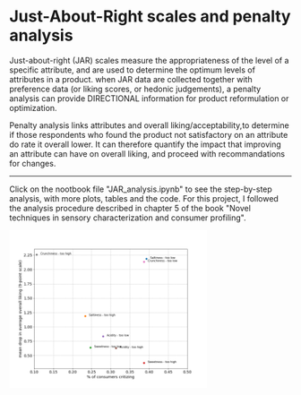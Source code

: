 # Just-About-Right scales and penalty analysis

Just-about-right (JAR) scales measure the appropriateness of the level of a specific attribute, and are used to determine the optimum levels of attributes in a product. when JAR data are collected together with preference data (or liking scores, or hedonic judgements), a penalty analysis can provide DIRECTIONAL information for product reformulation or optimization.

Penalty analysis links attributes and overall liking/acceptability,to determine if those respondents who found the product not satisfactory on an attribute do rate it overall lower. It can therefore quantify the impact that improving an attribute can have on overall liking, and proceed with recommandations for changes.

---
Click on the nootbook file "JAR_analysis.ipynb" to see the step-by-step analysis, with more plots, tables and the code. For this project, I followed the analysis procedure described in chapter 5 of the book "Novel techniques in sensory characterization and consumer profiling".

<img align="left" width="70%" height="70%" src="result.png"><br/>
